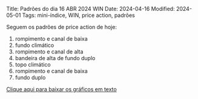 Title: Padrões do dia 16 ABR 2024 WIN
Date: 2024-04-16
Modified: 2024-05-01
Tags: mini-índice, WIN, price action, padrões

Seguem os padrões de price action de hoje:  
  
1. rompimento e canal de baixa
2. fundo climático
3. rompimento e canal de alta
4. bandeira de alta de fundo duplo
5. topo climático
6. rompimento e canal de baixa
7. fundo duplo
  
[Clique aqui para baixar os gráficos em texto]({attach}/padroes/win-24-04-16.zip)

